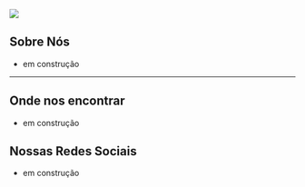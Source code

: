 
![](https://komarev.com/ghpvc/?username=AWS-UG-Maringa&color=006bed)

## Sobre Nós
- em construção

---

## Onde nos encontrar
- em construção

## Nossas Redes Sociais
- em construção
